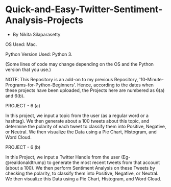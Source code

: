 # Quick-and-Easy-Twitter-Sentiment-Analysis-Projects
- By Nikita Silaparasetty

OS Used: Mac.

Python Version Used: Python 3.

(Some lines of code may change depending on the OS and the Python version that you use.)

NOTE: This Repository is an add-on to my previous Repository, '10-Minute-Programs-for-Python-Beginners'. Hence, according to the dates when these projects have been uploaded, the Projects here are numbered as 6(a) and 6(b).


PROJECT - 6 (a)

In this project, we input a topic from the user (as a regular word or a hashtag). We then generate about a 100 tweets about this topic, and determine the polarity of each tweet to classify them into Positive, Negative, or Neutral. We then visualize the Data using a Pie Chart, Histogram, and Word Cloud.


PROJECT - 6 (b)

In this Project, we input a Twitter Handle from the user (Eg- @realdonaldtrump) to generate the most recent tweets from that account (about a 100). We then perform Sentiment Analysis on these Tweets by checking the polarity, to classify them into Positive, Negative, or Neutral. We then visualize this Data using a Pie Chart, Histogram, and Word Cloud.
